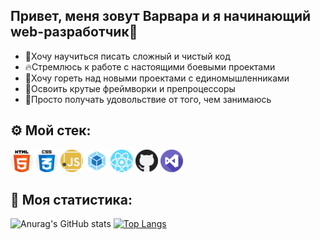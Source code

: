 ## Привет, меня зовут Варвара и я начинающий web-разработчик🤟

* 💎Хочу научиться писать сложный и чистый код 
* 🔥Стремлюсь к работе с настоящими боевыми проектами
* 🤩Хочу гореть над новыми проектами с единомышленниками
* 🎯Освоить крутые фреймворки и препроцессоры
* 💜Просто получать удовольствие от того, чем занимаюсь


## ⚙️ Мой стек:

![image](https://github.com/LVar97/LVar97/raw/main/image/html-5.png)
![image](https://github.com/LVar97/LVar97/raw/main/image/css_3.png)
![image](https://github.com/LVar97/LVar97/raw/main/image/javascript.png)
![image](https://github.com/LVar97/LVar97/raw/main/image/webpack.png)
![image](https://github.com/LVar97/LVar97/raw/main/image/react.png)
![image](https://github.com/LVar97/LVar97/raw/main/image/github.png)
![image](https://github.com/LVar97/LVar97/raw/main/image/visual-studio.png)


## 🔮 Моя статистика:

![Anurag's GitHub stats](https://github-readme-stats.vercel.app/api?username=LVar97&show_icons=true&hide=contribs,stars)
[![Top Langs](https://github-readme-stats.vercel.app/api/top-langs/?username=LVar97&layout=compact)](https://github.com/LVar97/github-readme-stats)
